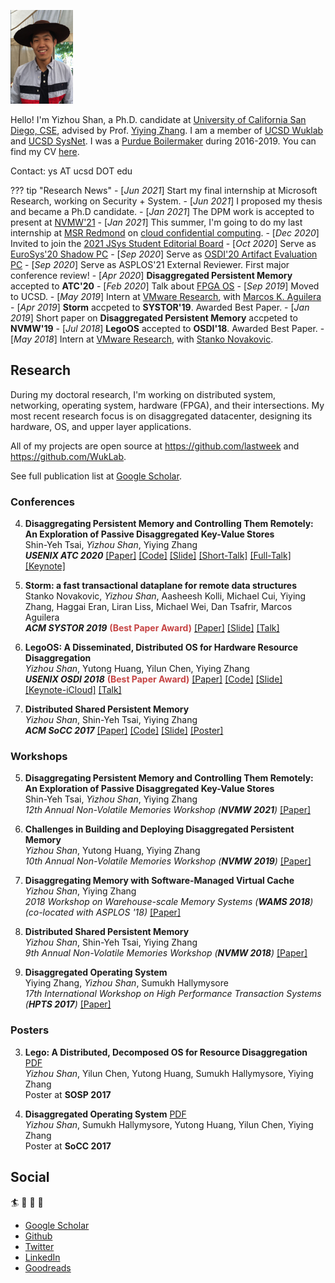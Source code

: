 <p align="left">
<img src="images/me.png" height=150 width=100>
</p>

Hello! I'm Yizhou Shan, a Ph.D. candidate at [University of California San Diego, CSE](https://cse.ucsd.edu/),
advised by Prof. [Yiying Zhang](https://cseweb.ucsd.edu/~yiying/).
I am a member of [UCSD Wuklab](http://wuklab.io) and [UCSD SysNet](https://www.sysnet.ucsd.edu/sysnet/).
I was a [Purdue Boilermaker](https://engineering.purdue.edu/ECE) during 2016-2019.
You can find my CV [here](http://lastweek.io/pubs/Yizhou_Shan_CV.pdf).

Contact: ys AT ucsd DOT edu

??? tip "Research News"
	- [_Jun 2021_] Start my final internship at Microsoft Research, working on Security + System.
	- [_Jun 2021_] I proposed my thesis and became a Ph.D candidate.
	- [_Jan 2021_] The DPM work is accepted to present at [NVMW'21](http://nvmw.ucsd.edu/)
	- [_Jan 2021_] This summer, I'm going to do my last internship at [MSR Redmond](https://www.microsoft.com/en-us/research/group/security-and-privacy-research-group-redmond/) on [cloud confidential computing](https://azure.microsoft.com/en-us/solutions/confidential-compute/).
	- [_Dec 2020_] Invited to join the [2021 JSys Student Editorial Board](https://escholarship.org/uc/jsys/studenteb)
	- [_Oct 2020_] Serve as [EuroSys'20 Shadow PC](https://www.eurosys2020.org/call-for-shadow-pc-participation/)
	- [_Sep 2020_] Serve as [OSDI'20 Artifact Evaluation PC](https://sysartifacts.github.io/osdi2020/organizers.html)
	- [_Sep 2020_] Serve as ASPLOS'21 External Reviewer. First major conference review!
	- [_Apr 2020_] __Disaggregated Persistent Memory__ accepted to __ATC'20__
	- [_Feb 2020_] Talk about [FPGA OS](https://cseweb.ucsd.edu/~yiying/cse291j-winter20/reading/FPGA-Virtualization.pdf)
	- [_Sep 2019_] Moved to UCSD.
	- [_May 2019_] Intern at [VMware Research](https://research.vmware.com/), with [Marcos K. Aguilera](http://mkaguilera.kawazoe.org/)
	- [_Apr 2019_] __Storm__ accpeted to __SYSTOR'19__. Awarded Best Paper.
	- [_Jan 2019_] Short paper on __Disaggregated Persistent Memory__ accpeted to __NVMW'19__
	- [_Jul 2018_] __LegoOS__ accepted to __OSDI'18__. Awarded Best Paper.
	- [_May 2018_] Intern at [VMware Research](https://research.vmware.com/), with [Stanko Novakovic](https://sites.google.com/site/stankonovakovic/).

## Research

During my doctoral research, I'm working on
distributed system, networking, operating system, hardware (FPGA), and their intersections.
My most recent research focus is on disaggregated datacenter, designing its hardware, OS, and upper layer applications.

All of my projects are open source at https://github.com/lastweek and https://github.com/WukLab.

See full publication list at [Google Scholar](https://scholar.google.com/citations?user=qgxGqYAAAAAJ&hl=en).

### Conferences
4. __Disaggregating Persistent Memory and Controlling Them Remotely: An Exploration of Passive Disaggregated Key-Value Stores__
  <br> Shin-Yeh Tsai, *Yizhou Shan*, Yiying Zhang
  <br> *__USENIX ATC 2020__*
       [[Paper]](http://lastweek.io/pubs/ATC20-DPM.pdf)
       [[Code]](https://github.com/WukLab/pDPM)
       [[Slide]](https://github.com/WukLab/pDPM/blob/master/Documentation/ATC20-pDPM-slides.pdf)
       [[Short-Talk]](https://www.youtube.com/watch?v=zEVhlb9J-Iw)
       [[Full-Talk]](https://youtu.be/Oexu-3Sfbxk)
       [[Keynote]](https://www.icloud.com/keynote/0Ox0HGeoa5L1pQ7txzyU_RkUA#ATC20-pDPM-iCloud-Public)

3. __Storm: a fast transactional dataplane for remote data structures__
  <br> Stanko Novakovic, *Yizhou Shan*, Aasheesh Kolli, Michael Cui, Yiying Zhang, Haggai Eran, Liran Liss, Michael Wei, Dan Tsafrir, Marcos Aguilera
  <br> *__ACM SYSTOR 2019__* <font color='#c64444'>__(Best Paper Award)__</font>
       [[Paper]](http://lastweek.io/pubs/SYSTOR19-Storm.pdf)
       [[Slide]](http://www.systor.org/2019/slides/S6P1%20Storm%20A%20Fast%20Transactional%20Dataplane%20for%20Remote%20Data%20Structures.pdf)
       [[Talk]](https://www.youtube.com/watch?v=3ozwrzUVUJ4)

2. __LegoOS: A Disseminated, Distributed OS for Hardware Resource Disaggregation__
  <br> *Yizhou Shan*, Yutong Huang, Yilun Chen, Yiying Zhang
  <br> *__USENIX OSDI 2018__* <font color='#c64444'>__(Best Paper Award)__</font>
       [[Paper]](https://www.usenix.org/conference/osdi18/presentation/shan) [[Code]](https://github.com/WukLab/LegoOS)
       [[Slide]](https://www.usenix.org/sites/default/files/conference/protected-files/osdi18_slides_shan.pdf)
       [[Keynote-iCloud]](https://www.icloud.com/keynote/0__Wok6UPN175iDFEuGW9YVkA#LegoOS-OSDI18-Keynote)
       [[Talk]](https://www.youtube.com/watch?v=GX74Q2-ZOQE)

1. __Distributed Shared Persistent Memory__
  <br> *Yizhou Shan*, Shin-Yeh Tsai, Yiying Zhang
  <br> *__ACM SoCC 2017__*
       [[Paper]](http://lastweek.io/pubs/SoCC17-Hotpot.pdf) [[Code]](https://github.com/WukLab/Hotpot)
       [[Slide]](http://lastweek.io/pubs/slides/Yizhou-Hotpot-SoCC17.pptx)
       [[Poster]](http://lastweek.io/pubs/slides/Poster-Hotpot-SoCC17.pptx)

### Workshops

5. __Disaggregating Persistent Memory and Controlling Them Remotely: An Exploration of Passive Disaggregated Key-Value Stores__
  <br> Shin-Yeh Tsai, *Yizhou Shan*, Yiying Zhang
  <br> *12th Annual Non-Volatile Memories Workshop (__NVMW 2021__)*
       [[Paper]](http://lastweek.io/pubs/ATC20-DPM.pdf)

4. __Challenges in Building and Deploying Disaggregated Persistent Memory__
  <br> *Yizhou Shan*, Yutong Huang, Yiying Zhang
  <br> *10th Annual Non-Volatile Memories Workshop (__NVMW 2019__)*
       [[Paper]](http://lastweek.io/pubs/NVMW19-DPM.pdf)

3. __Disaggregating Memory with Software-Managed Virtual Cache__
  <br> _Yizhou Shan_, Yiying Zhang
  <br> *2018 Workshop on Warehouse-scale Memory Systems (__WAMS 2018__) (co-located with ASPLOS '18)*  [[Paper]](http://workshops.inf.ed.ac.uk/wams/)

2. __Distributed Shared Persistent Memory__
  <br> *Yizhou Shan*, Shin-Yeh Tsai, Yiying Zhang
  <br> *9th Annual Non-Volatile Memories Workshop (__NVMW 2018__)*  [[Paper]](https://engineering.purdue.edu/WukLab/hotpot-socc17.pdf)

1. __Disaggregated Operating System__
  <br> Yiying Zhang, *Yizhou Shan*, Sumukh Hallymysore
  <br> *17th International Workshop on High Performance Transaction Systems (__HPTS 2017__)*  [[Paper]](http://hpts.ws/papers/2017/lego.pdf)

### Posters

3. __Lego: A Distributed, Decomposed OS for Resource Disaggregation__ [PDF](https://lastweek.github.io/pubs/SOSP17-Lego-Poster.pdf)
   <br> *Yizhou Shan*, Yilun Chen, Yutong Huang, Sumukh Hallymysore, Yiying Zhang
   <br> Poster at __SOSP 2017__

1. __Disaggregated Operating System__ [PDF](https://lastweek.github.io/pubs/SoCC17-Lego-Poster.pdf)
   <br> *Yizhou Shan*, Sumukh Hallymysore, Yutong Huang, Yilun Chen, Yiying Zhang
   <br> Poster at __SoCC 2017__

## Social

:surfer: :rowboat: :basketball: :football:  

* [Google Scholar](https://scholar.google.com/citations?user=qgxGqYAAAAAJ&hl=en)
* [Github](https://github.com/lastweek)
* [Twitter](https://twitter.com/Yizhou_Shan)
* [LinkedIn](https://www.linkedin.com/in/lastweek/)
* [Goodreads](https://www.goodreads.com/user/show/117378875-yizhou-shan)
